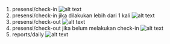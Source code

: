 1. presensi/check-in ![alt text](https://github.com/rcslbaa/oi/blob/main/POST-Check%20in.png?raw=true)
2. presensi/check-in jika dilakukan lebih dari 1 kali ![alt text](https://github.com/rcslbaa/oi/blob/main/POST-Check%20in%20ketika%20double.png?raw=true)
3. presensi/check-out ![alt text](https://github.com/rcslbaa/oi/blob/main/POST-Check%20out.png?raw=true)
4. presensi/check-out jika belum melakukan check-in ![alt text](https://github.com/rcslbaa/oi/blob/main/POST-Check%20out%20ketika%20double.png?raw=true)
5. reports/daily ![alt text](https://github.com/rcslbaa/oi/blob/main/GET-Karyawan.png?raw=true)
